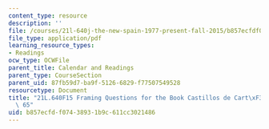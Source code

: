 ```yaml
---
content_type: resource
description: ''
file: /courses/21l-640j-the-new-spain-1977-present-fall-2015/b857ecfdf07438931b9c611cc3021486_MIT21L_640JF15_Cas1.pdf
file_type: application/pdf
learning_resource_types:
- Readings
ocw_type: OCWFile
parent_title: Calendar and Readings
parent_type: CourseSection
parent_uid: 87fb59d7-ba9f-5126-6829-f77507549528
resourcetype: Document
title: "21L.640F15 Framing Questions for the Book Castillos de Cart\xF3n through page\
  \ 65"
uid: b857ecfd-f074-3893-1b9c-611cc3021486
---
```

